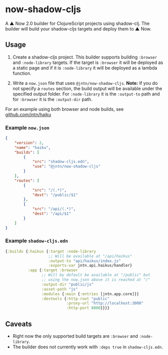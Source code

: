 # now-shadow-cljs
A ▲ Now 2.0 builder for ClojureScript projects using shadow-clj. The builder will build your shadow-cljs targets and deploy them to ▲ Now.

## Usage

1. Create a shadow-cljs project. This builder supports building `:browser` and `:node-library` targets. If the target is `:browser` it will be deployed as a static page and if it is `:node-library` it will be deployed as a lambda function.

2. Write a `now.json` file that uses `@jntn/now-shadow-cljs`. **Note:** If you do not specify a `routes` section, the build output will be available under the specified output folder. For `:node-library` it is the `:output-to` path and for `:browser` it is the `:output-dir` path.

For an example using both browser and node builds, see [github.com/jntn/haiku](https://github.com/jntn/haiku)

### Example `now.json`
``` json
{
    "version": 2,
    "name": "haiku",
    "builds": [
        {
            "src": "shadow-cljs.edn",
            "use": "@jntn/now-shadow-cljs"
        }
    ],
    "routes": [
        {
            "src": "/(.*)",
            "dest": "/public/$1"
        },
        {
            "src": "/api/(.*)",
            "dest": "/api/$1"
        }
    ]
}
```

### Example `shadow-cljs.edn`
``` clojure
{:builds {:haikus {:target :node-library
                   ;; Will be available at "/api/haikus"
                   :output-to "api/haikus/index.js"
                   :exports-var jntn.api.haikus/handler}
          :app {:target :browser
                ;; Will by default be available at "/public" but
                ;; using the now.json above it is reached at "/"
                :output-dir "public/js"
                :asset-path "js"
                :modules {:main {:entries [jntn.app.core]}}
                :devtools {:http-root "public"
                           :proxy-url "http://localhost:3000"
                           :http-port 8000}}}}
```


## Caveats
* Right now the only supported build targets are `:browser` and `:node-library`.
* The builder does not currently work with `:deps true` in `shadow-cljs.edn`.